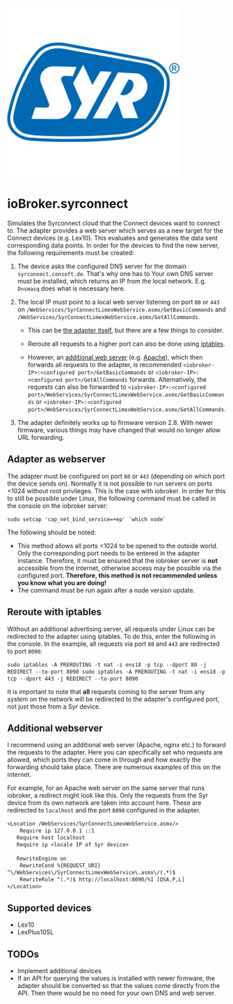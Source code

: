 ![Logo](../../admin/syrconnect.png)

# ioBroker.syrconnect

Simulates the Syrconnect cloud that the Connect devices want to connect to. The adapter provides a web server
which serves as a new target for the Connect devices (e.g. Lex10). This evaluates and generates the data sent
corresponding data points. In order for the devices to find the new server, the following requirements must be created:

1. The device asks the configured DNS server for the domain `syrconnect.consoft.de`. That's why one has to
   Your own DNS server must be installed, which returns an IP from the local network. E.g. `Dnsmasq` does what is necessary here.
2. The local IP must point to a local web server listening on port `80` or `443` on `/WebServices/SyrConnectLimexWebService.asmx/GetBasicCommands` and `/WebServices/SyrConnectLimexWebService.asmx/GetAllCommands`.

    - This can be [the adapter itself](#adapter-as-webserver), but there are a few things to consider.

    - Reroute all requests to a higher port can also be done using [iptables](#reroute-with-iptables).

    - However, an [additional web server](#additional-webserver) (e.g. [Apache](https://httpd.apache.org/)), which then forwards all requests to the adapter, is recommended `<iobroker-IP>:<configured port>/GetBasicCommands` or `<iobroker-IP>:<configured port>/GetAllCommands` forwards. Alternatively, the requests can also be forwarded to `<iobroker-IP>:<configured port>/WebServices/SyrConnectLimexWebService.asmx/GetBasicCommands` or `<iobroker-IP>:<configured port>/WebServices/SyrConnectLimexWebService.asmx/GetAllCommands`.

3. The adapter definitely works up to firmware version 2.8. With newer firmware, various things may have changed that would no longer allow URL forwarding.

## Adapter as webserver

The adapter must be configured on port `80` or `443` (depending on which port the device sends on). Normally it is not possible to run servers on ports <1024 without root privileges. This is the case with iobroker. In order for this to still be possible under Linux, the following command must be called in the console on the iobroker server:

```
sudo setcap 'cap_net_bind_service=+ep' `which node`
```

The following should be noted:

-   This method allows all ports <1024 to be opened to the outside world. Only the corresponding port needs to be entered in the adapter instance. Therefore, it must be ensured that the iobroker server is **not** accessible from the Internet, otherwise access may be possible via the configured port. **Therefore, this method is not recommended unless you know what you are doing!**
-   The command must be run again after a node version update.

## Reroute with iptables

Without an additional advertising server, all requests under Linux can be redirected to the adapter using iptables. To do this, enter the following in the console. In the example, all requests via port `80` and `443` are redirected to port `8090`:

```
sudo iptables -A PREROUTING -t nat -i ens18 -p tcp --dport 80 -j REDIRECT --to-port 8090 sudo iptables -A PREROUTING -t nat -i ens18 -p tcp --dport 443 -j REDIRECT --to-port 8090
```

It is important to note that **all** requests coming to the server from any system on the network will be redirected to the adapter's configured port, not just those from a Syr device.

## Additional webserver

I recommend using an additional web server (Apache, nginx etc.) to forward the requests to the adapter. Here you can specifically set who requests are allowed, which ports they can come in through and how exactly the forwarding should take place. There are numerous examples of this on the internet.

For example, for an Apache web server on the same server that runs iobroker, a redirect might look like this. Only the requests from the Syr device from its own network are taken into account here. These are redirected to `localhost` and the port `8090` configured in the adapter.

```
<Location /WebServices/SyrConnectLimexWebService.asmx/>
	Require ip 127.0.0.1 ::1
   Require host localhost
   Require ip <locale IP of Syr device>

   RewriteEngine on
	RewriteCond %{REQUEST_URI} ^\/WebServices\/SyrConnectLimexWebService\.asmx\/(.*)$
    RewriteRule ^(.*)$ http://localhost:8090/%1 [QSA,P,L]
</Location>
```

## Supported devices

-   Lex10
-   LexPlus10SL

## TODOs

-   Implement additional devices
-   If an API for querying the values ​​is installed with newer firmware, the adapter should be converted so that the values ​​come directly from the API. Then there would be no need for your own DNS and web server.
